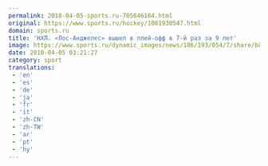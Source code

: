 ```yaml
---
permalink: 2018-04-05-sports.ru-705646164.html
original: https://www.sports.ru/hockey/1061930547.html
domain: sports.ru
title: 'НХЛ. «Лос-Анджелес» вышел в плей-офф в 7-й раз за 9 лет'
image: https://www.sports.ru/dynamic_images/news/106/193/054/7/share/b8f3f0.png
date: 2018-04-05 03:21:27
category: sport
translations: 
 - 'en'
 - 'es'
 - 'de'
 - 'ja'
 - 'fr'
 - 'it'
 - 'zh-CN'
 - 'zh-TW'
 - 'ar'
 - 'pt'
 - 'hy'
---
```


